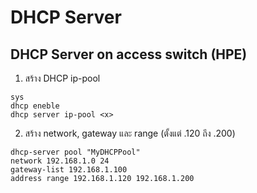 # DHCP Server

## DHCP Server on access switch (HPE)
1. สร้าง DHCP ip-pool
```
sys
dhcp eneble
dhcp server ip-pool <x>
```
2. สร้าง network, gateway และ range (ตั้งแต่ .120 ถึง .200)
```
dhcp-server pool "MyDHCPPool"
network 192.168.1.0 24
gateway-list 192.168.1.100
address range 192.168.1.120 192.168.1.200
```
